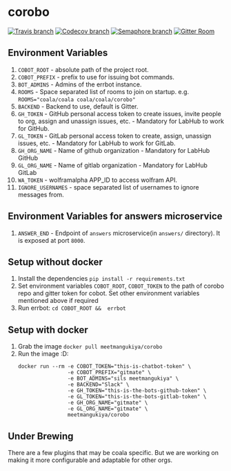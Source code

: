 # corobo

[![Travis branch](https://img.shields.io/travis/coala/corobo/master.svg)](https://travis-ci.org/coala/corobo)
[![Codecov branch](https://img.shields.io/codecov/c/github/coala/corobo/master.svg)](https://codecov.io/gh/coala/corobo)
[![Semaphore branch](https://semaphoreci.com/api/v1/coala/corobo/branches/master/badge.svg)](https://semaphoreci.com/coala/corobo)
[![Gitter Room](https://img.shields.io/badge/gitter-join%20chat%20%E2%86%92-brightgreen.svg)](https://gitter.im/coala/corobo)
## Environment Variables

1. `COBOT_ROOT` - absolute path of the project root.
2. `COBOT_PREFIX` - prefix to use for issuing bot commands.
3. `BOT_ADMINS` - Admins of the errbot instance.
4. `ROOMS` - Space separated list of rooms to join on startup. e.g.
   `ROOMS="coala/coala coala/coala/corobo"`
5. `BACKEND` - Backend to use, default is Gitter.
6. `GH_TOKEN` - GitHub personal access token to create issues, invite people to
   org, assign and unassign issues, etc. - Mandatory for LabHub to work for
   GitHub.
7. `GL_TOKEN` - GitLab personal access token to create, assign, unassign
   issues, etc. - Mandatory for LabHub to work for GitLab.
8. `GH_ORG_NAME` - Name of github organization - Mandatory for LabHub GitHub
9. `GL_ORG_NAME` - Name of gitlab organization - Mandatory for LabHub GitLab
10. `WA_TOKEN` - wolframalpha APP_ID to access wolfram API.
11. `IGNORE_USERNAMES` - space separated list of usernames to ignore messages
    from.

## Environment Variables for answers microservice

1. `ANSWER_END` - Endpoint of `answers` microservice(in `answers/` directory). It is exposed at port
   `8000`.

## Setup without docker

1. Install the dependencies
   `pip install -r requirements.txt`
2. Set environment variables `COBOT_ROOT`, `COBOT_TOKEN` to the path of corobo
   repo and gitter token for cobot. Set other environment variables mentioned
   above if required
3. Run errbot: `cd COBOT_ROOT &&  errbot`

## Setup with docker

1. Grab the image `docker pull meetmangukiya/corobo`
2. Run the image :D:
    ```
    docker run --rm -e COBOT_TOKEN="this-is-chatbot-token" \
                    -e COBOT_PREFIX="gitmate" \
                    -e BOT_ADMINS="sils meetmangukiya" \
                    -e BACKEND="Slack" \
                    -e GH_TOKEN="this-is-the-bots-github-token" \
                    -e GL_TOKEN="this-is-the-bots-gitlab-token" \
                    -e GH_ORG_NAME="gitmate" \
                    -e GL_ORG_NAME="gitmate" \
                    meetmangukiya/corobo
    ```

## Under Brewing

There are a few plugins that may be coala specific. But we are working on making
it more configurable and adaptable for other orgs.

